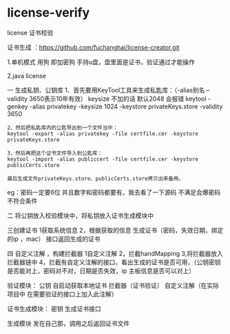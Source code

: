 # license-verify
license 证书校验
  
  
  证书生成 ：https://github.com/fuchanghai/license-creator.git
  
1.单机模式
用狗 即加密狗
手持u盘，盘里面是证书，验证通过才能操作


2.java license

一	生成私钥、公钥库
		1、首先要用KeyTool工具来生成私匙库：（-alias别名 –validity 3650表示10年有效） keysize 不加的话 默认2048  会报错
	keytool -genkey -alias privatekey -keysize 1024  -keystore privateKeys.store -validity 3650
	 
	2、然后把私匙库内的公匙导出到一个文件当中：
	keytool -export -alias privatekey -file certfile.cer -keystore privateKeys.store
	 
	3、然后再把这个证书文件导入到公匙库：
	keytool -import -alias publiccert -file certfile.cer -keystore publicCerts.store
	 
	最后生成文件privateKeys.store、publicCerts.store拷贝出来备用。
	
eg：密码一定要6位 并且数字和密码都要有，我去看了一下源码 不满足会爆密码不符合条件
	
二 将公钥放入校验模块中，将私钥放入证书生成模块中


三创建证书
	1获取系统信息
	2，根据获取的信息 生成证书（密码，失效日期，绑定的ip ，mac） 接口返回生成的证书
	
	
四 自定义注解 ，构建拦截器
	1自定义注解
	2，拦截handMapping
	3,将拦截器放入拦截器链中
	4，拦截有自定义注解的接口，看出生成的证书是否可用，（公钥密钥是否能对上，密码对不对，日期是否失效，ip 主板信息是否可以对上）


	




验证模块：
		公钥
		自启动获取本地证书
		拦截器（证书验证）
		自定义注解（在实际项目中 在需要验证的接口上加入此注解）

证书生成模块：
		密钥
		生成证书接口



生成模块 发在自己那，调用之后返回证书文件




